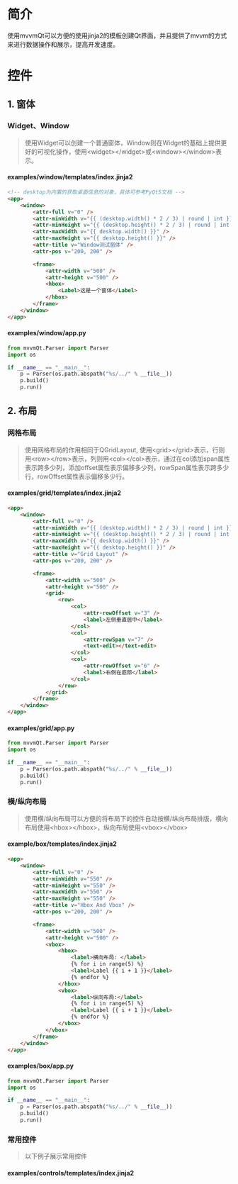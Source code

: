 <!-- 
python setup.py sdist
twine upload dist/* 
-->

# 简介
使用mvvmQt可以方便的使用jinja2的模板创建Qt界面，并且提供了mvvm的方式来进行数据操作和展示，提高开发速度。

# 控件
## 1. 窗体
### Widget、Window
> 使用Widget可以创建一个普通窗体，Window则在Widget的基础上提供更好的可视化操作，使用&lt;widget&gt;&lt;/widget&gt;或&lt;window&gt;&lt;/window&gt;表示。

#### examples/window/templates/index.jinja2
```html
<!-- desktop为内置的获取桌面信息的对象，具体可参考PyQt5文档 -->
<app>
    <window>
        <attr-full v="0" />
        <attr-minWidth v="{{ (desktop.width() * 2 / 3) | round | int }}" />
        <attr-minHeight v="{{ (desktop.height() * 2 / 3) | round | int }}" />
        <attr-maxWidth v="{{ desktop.width() }}" />
        <attr-maxHeight v="{{ desktop.height() }}" />
        <attr-title v="Window测试窗体" />
        <attr-pos v="200, 200" />

        <frame>
            <attr-width v="500" />
            <attr-height v="500" />
            <hbox>
                <Label>这是一个窗体</Label>
            </hbox>
        </frame>
    </window>
</app>
```

#### examples/window/app.py
```python
from mvvmQt.Parser import Parser
import os

if __name__ == "__main__":
    p = Parser(os.path.abspath("%s/../" % __file__))
    p.build()
    p.run()
```

## 2. 布局
### 网格布局
> 使用网格布局的作用相同于QGridLayout, 使用&lt;grid&gt;&lt;/grid&gt;表示，行则用&lt;row&gt;&lt;/row&gt;表示，列则用&lt;col&gt;&lt;/col&gt;表示，通过在col添加span属性表示跨多少列，添加offset属性表示偏移多少列，rowSpan属性表示跨多少行，rowOffset属性表示偏移多少行。

#### examples/grid/templates/index.jinja2
```html
<app>
    <window>
        <attr-full v="0" />
        <attr-minWidth v="{{ (desktop.width() * 2 / 3) | round | int }}" />
        <attr-minHeight v="{{ (desktop.height() * 2 / 3) | round | int }}" />
        <attr-maxWidth v="{{ desktop.width() }}" />
        <attr-maxHeight v="{{ desktop.height() }}" />
        <attr-title v="Grid Layout" />
        <attr-pos v="200, 200" />

        <frame>
            <attr-width v="500" />
            <attr-height v="500" />
            <grid>
                <row>
                    <col>
                        <attr-rowOffset v="3" />
                        <label>左侧垂直居中</label>
                    </col>
                    <col>
                        <attr-rowSpan v="7" />
                        <text-edit></text-edit>
                    </col>
                    <col>
                        <attr-rowOffset v="6" />
                        <label>右侧在底部</label>
                    </col>
                </row>
            </grid>
        </frame>
    </window>
</app>
```

#### examples/grid/app.py
```python
from mvvmQt.Parser import Parser
import os

if __name__ == "__main__":
    p = Parser(os.path.abspath("%s/../" % __file__))
    p.build()
    p.run()
```

### 横/纵向布局
> 使用横/纵向布局可以方便的将布局下的控件自动按横/纵向布局排版，横向布局使用&lt;hbox&gt;&lt;/hbox&gt;，纵向布局使用&lt;vbox&gt;&lt;/vbox&gt;

#### example/box/templates/index.jinja2
```html
<app>
    <window>
        <attr-full v="0" />
        <attr-minWidth v="550" />
        <attr-minHeight v="550" />
        <attr-maxWidth v="550" />
        <attr-maxHeight v="550" />
        <attr-title v="Hbox And Vbox" />
        <attr-pos v="200, 200" />

        <frame>
            <attr-width v="500" />
            <attr-height v="500" />
            <vbox>
                <hbox>
                    <label>横向布局: </label>
                    {% for i in range(5) %}
                    <label>Label {{ i + 1 }}</label>
                    {% endfor %}
                </hbox>
                <vbox>
                    <label>纵向布局:</label>
                    {% for i in range(5) %}
                    <label>Label {{ i + 1 }}</label>
                    {% endfor %}
                </vbox>
            </vbox>
        </frame>
    </window>
</app>
```

#### examples/box/app.py
```python
from mvvmQt.Parser import Parser
import os

if __name__ == "__main__":
    p = Parser(os.path.abspath("%s/../" % __file__))
    p.build()
    p.run()
```

### 常用控件
> 以下例子展示常用控件

#### examples/controls/templates/index.jinja2

